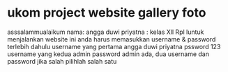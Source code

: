 # ukom project website gallery foto
  asssalammualaikum nama: angga duwi priyatna : kelas Xll Rpl luntuk menjalankan website ini anda harus memasukkan username & password terlebih dahulu username  yang pertama angga duwi priyatna pssword 123 username yang kedua admin password admin ada, dua username dan password jika salah pilihlah salah satu
